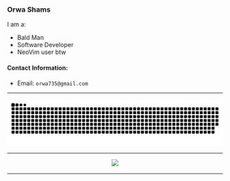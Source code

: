 ### Orwa Shams

I am a:
- Bald Man
- Software Developer
- NeoVim user btw

#### Contact Information:
- Email: `orwa735@gmail.com`

<!--
**orwashams/orwashams** is a ✨ _special_ ✨ repository because its `README.md` (this file) appears on your GitHub profile.

Here are some ideas to get you started:

- 🔭 I’m currently working on ...
- 🌱 I’m currently learning ...
- 👯 I’m looking to collaborate on ...
- 🤔 I’m looking for help with ...
- 💬 Ask me about ...
- 📫 How to reach me: ...
- 🖥️ Pronouns: ...
- ⚡ Fun fact: ...
-->
___

<div> 
  <picture>
    <source media="(prefers-color-scheme: dark)" srcset="https://raw.githubusercontent.com/orwashams/orwashams/output/github-contribution-grid-snake-dark.svg">
    <source media="(prefers-color-scheme: light)" srcset="https://raw.githubusercontent.com/orwashams/orwashams/output/github-contribution-grid-snake.svg">
    <img alt="github contribution grid snake animation" src="https://raw.githubusercontent.com/platane/platane/output/github-contribution-grid-snake.svg">
  </picture>
</div>

---

<div align="center">
 <img class="img" src="https://github-readme-stats.vercel.app/api/top-langs/?username=orwashams&theme=radical&layout=compact" />
 <br/>
<!--  <img class="img" src="https://github-readme-stats.vercel.app/api?username=orwashams&show_icons=true&theme=radical" /> -->
</div>

___

